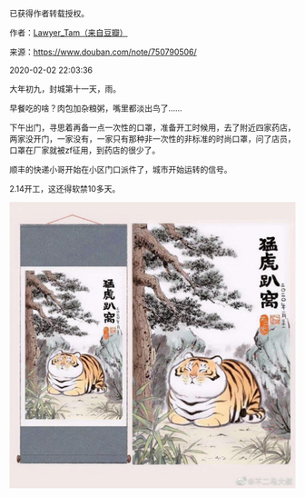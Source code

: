 已获得作者转载授权。


作者：[Lawyer_Tam（来自豆瓣）](https://www.douban.com/people/50118435/)


来源：https://www.douban.com/note/750790506/


2020-02-02 22:03:36


大年初九，封城第十一天，雨。  

早餐吃的啥？肉包加杂粮粥，嘴里都淡出鸟了……  

下午出门，寻思着再备一点一次性的口罩，准备开工时候用，去了附近四家药店，两家没开门，一家没有，一家只有那种非一次性的非标准的时尚口罩，问了店员，口罩在厂家就被zf征用，到药店的很少了。  

顺丰的快递小哥开始在小区门口派件了，城市开始运转的信号。

2.14开工，这还得软禁10多天。

![](./pic/02-02-Lawyer_Tam-记录……封城（第十一天）1.jpg)


